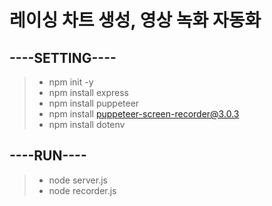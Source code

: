 # 레이싱 차트 생성, 영상 녹화 자동화

## ----SETTING----

> - npm init -y
> - npm install express
> - npm install puppeteer
> - npm install puppeteer-screen-recorder@3.0.3
> - npm install dotenv

## ----RUN----

> - node server.js
> - node recorder.js
